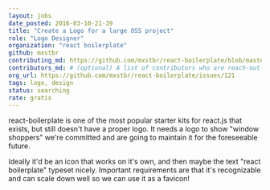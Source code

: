 ```yaml
---
layout: jobs
date_posted: 2016-03-10-21-39
title: "Create a Logo for a large OSS project"
role: "Logo Designer"
organization: "react boilerplate"
github: mxstbr
contributing_md: https://github.com/mxstbr/react-boilerplate/blob/master/CONTRIBUTING.md
contributors_md: # (optional) A list of contributors who are reach-out-able
org_url: https://github.com/mxstbr/react-boilerplate/issues/121
tags: logo, design
status: searching
rate: gratis
---
```


react-boilerplate is one of the most popular starter kits for react.js that exists, but still doesn't have a proper logo.  It needs a logo to show "window shoppers" we're committed and are going to maintain it for the foreseeable future.

Ideally it'd be an icon that works on it's own, and then maybe the text "react boilerplate" typeset nicely. Important requirements are that it's recognizable and can scale down well so we can use it as a favicon!

